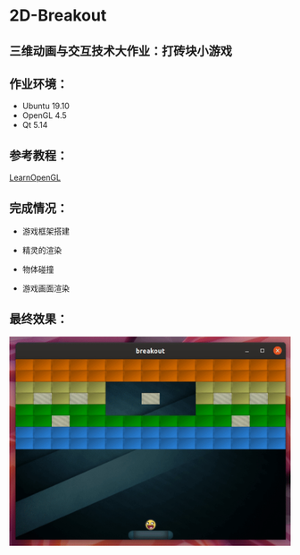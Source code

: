 # 2D-Breakout
## 三维动画与交互技术大作业：打砖块小游戏

## 作业环境：

- Ubuntu 19.10
- OpenGL 4.5
- Qt 5.14

## 参考教程：

[LearnOpenGL](https://learnopengl.com/In-Practice/2D-Game/Breakout)

## 完成情况：

- 游戏框架搭建

- 精灵的渲染
- 物体碰撞
- 游戏画面渲染

## 最终效果：

![demo](./demo.gif)